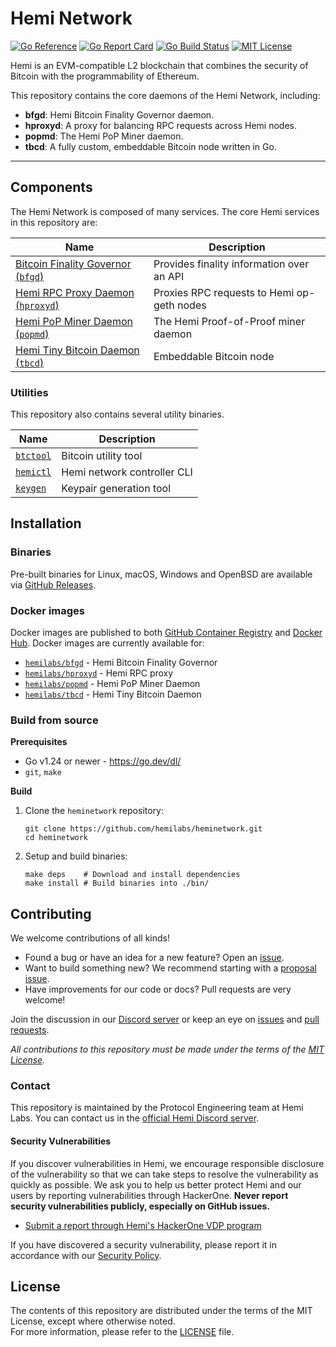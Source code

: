 # Hemi Network

[![Go Reference](https://pkg.go.dev/badge/github.com/hemilabs/heminetwork.svg)](https://pkg.go.dev/github.com/hemilabs/heminetwork)
[![Go Report Card](https://goreportcard.com/badge/github.com/hemilabs/heminetwork)](https://goreportcard.com/report/github.com/hemilabs/heminetwork)
[![Go Build Status](https://github.com/hemilabs/heminetwork/actions/workflows/go.yml/badge.svg)](https://github.com/hemilabs/heminetwork/actions/workflows/go.yml)
[![MIT License](https://img.shields.io/badge/license-MIT-ff6c15)](LICENSE)

Hemi is an EVM-compatible L2 blockchain that combines the security of Bitcoin with the programmability of Ethereum.

This repository contains the core daemons of the Hemi Network, including:

- **bfgd**: Hemi Bitcoin Finality Governor daemon.
- **hproxyd**: A proxy for balancing RPC requests across Hemi nodes.
- **popmd**: The Hemi PoP Miner daemon.
- **tbcd**: A fully custom, embeddable Bitcoin node written in Go.

---

## Components

The Hemi Network is composed of many services. The core Hemi services in this repository are:

| Name                                               | Description                                |
|----------------------------------------------------|--------------------------------------------|
| [Bitcoin Finality Governor (`bfgd`)](./cmd/bfgd)   | Provides finality information over an API  |
| [Hemi RPC Proxy Daemon (`hproxyd`)](./cmd/hproxyd) | Proxies RPC requests to Hemi op-geth nodes |
| [Hemi PoP Miner Daemon (`popmd`)](./cmd/popmd)     | The Hemi Proof-of-Proof miner daemon       |
| [Hemi Tiny Bitcoin Daemon (`tbcd`)](./cmd/tbcd)    | Embeddable Bitcoin node                    |

### Utilities

This repository also contains several utility binaries.

| Name                       | Description                   |
|----------------------------|-------------------------------|
| [`btctool`](./cmd/btctool) | Bitcoin utility tool          |
| [`hemictl`](./cmd/hemictl) | Hemi network controller CLI   |
| [`keygen`](./cmd/keygen)   | Keypair generation tool       |

## Installation

### Binaries

Pre-built binaries for Linux, macOS, Windows and OpenBSD are available
via [GitHub Releases](https://github.com/hemilabs/heminetwork/releases).

### Docker images

Docker images are published to both [GitHub Container Registry](https://github.com/hemilabs/heminetwork/packages)
and [Docker Hub](https://hub.docker.com/u/hemilabs/). Docker images are currently available for:

- [`hemilabs/bfgd`](https://github.com/orgs/hemilabs/packages/container/package/bfgd) - Hemi Bitcoin Finality Governor
- [`hemilabs/hproxyd`](https://github.com/orgs/hemilabs/packages/container/package/hproxyd) - Hemi RPC proxy
- [`hemilabs/popmd`](https://github.com/orgs/hemilabs/packages/container/package/popmd) - Hemi PoP Miner Daemon
- [`hemilabs/tbcd`](https://github.com/orgs/hemilabs/packages/container/package/tbcd) - Hemi Tiny Bitcoin Daemon

### Build from source

**Prerequisites**

- Go v1.24 or newer - https://go.dev/dl/
- `git`, `make`

**Build**

1. Clone the `heminetwork` repository:
   ```shell
   git clone https://github.com/hemilabs/heminetwork.git
   cd heminetwork
   ```

2. Setup and build binaries:
   ```shell
   make deps    # Download and install dependencies
   make install # Build binaries into ./bin/
   ```

## Contributing

We welcome contributions of all kinds!

- Found a bug or have an idea for a new feature? Open an [issue](https://github.com/hemilabs/heminetwork/issues).
- Want to build something new? We recommend starting with
  a [proposal issue](https://github.com/hemilabs/heminetwork/issues).
- Have improvements for our code or docs? Pull requests are very welcome!

Join the discussion in our [Discord server](https://discord.gg/hemixyz) or keep an eye
on [issues](https://github.com/hemilabs/heminetwork/issues)
and [pull requests](https://github.com/hemilabs/heminetwork/pulls).

_All contributions to this repository must be made under the terms of the [MIT License](LICENSE)._

### Contact

This repository is maintained by the Protocol Engineering team at Hemi Labs. You can contact us in the [official Hemi
Discord server](https://discord.gg/hemixyz).

#### Security Vulnerabilities

If you discover vulnerabilities in Hemi, we encourage responsible disclosure of the vulnerability so that we can take
steps to resolve the vulnerability as quickly as possible. We ask you to help us better protect Hemi and our users by
reporting vulnerabilities through HackerOne. **Never report security vulnerabilities publicly, especially on GitHub
issues.**

- [Submit a report through Hemi's HackerOne VDP program](https://hackerone.com/hemi_labs_vdp)

If you have discovered a security vulnerability, please report it in accordance with
our [Security Policy](https://github.com/hemilabs/.github/blob/main/SECURITY.md).

## License

The contents of this repository are distributed under the terms of the MIT License, except where otherwise noted.<br/>
For more information, please refer to the [LICENSE](https://github.com/hemilabs/heminetwork/blob/main/LICENSE) file.
